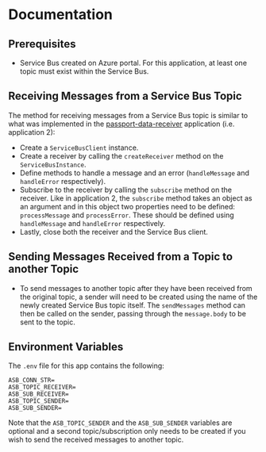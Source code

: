# Documentation
## Prerequisites
- Service Bus created on Azure portal. For this application, at least one topic must exist within the Service Bus.
## Receiving Messages from a Service Bus Topic
The method for receiving messages from a Service Bus topic is similar to what was implemented in the [passport-data-receiver](https://github.com/rtasalem/passport-data-receiver) application (i.e. application 2):
- Create a `ServiceBusClient` instance.
- Create a receiver by calling the `createReceiver` method on the `ServiceBusInstance`.
- Define methods to handle a message and an error (`handleMessage` and `handleError` respectively).
- Subscribe to the receiver by calling the `subscribe` method on the receiver. Like in application 2, the `subscribe` method takes an object as an argument and in this object two properties need to be defined: `processMessage` and `processError`. These should be defined using `handleMessage` and `handleError` respectively.
- Lastly, close both the receiver and the Service Bus client.
## Sending Messages Received from a Topic to another Topic
- To send messages to another topic after they have been received from the original topic, a sender will need to be created using the name of the newly created Service Bus topic itself. The `sendMessages` method can then be called on the sender, passing through the `message.body` to be sent to the topic.
## Environment Variables
The `.env` file for this app contains the following:
```
ASB_CONN_STR=
ASB_TOPIC_RECEIVER=
ASB_SUB_RECEIVER=
ASB_TOPIC_SENDER=
ASB_SUB_SENDER=
```
Note that the `ASB_TOPIC_SENDER` and the `ASB_SUB_SENDER` variables are optional and a second topic/subscription only needs to be created if you wish to send the received messages to another topic.
